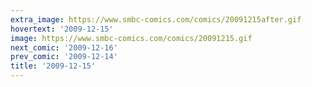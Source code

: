 ```yaml
---
extra_image: https://www.smbc-comics.com/comics/20091215after.gif
hovertext: '2009-12-15'
image: https://www.smbc-comics.com/comics/20091215.gif
next_comic: '2009-12-16'
prev_comic: '2009-12-14'
title: '2009-12-15'
---
```


